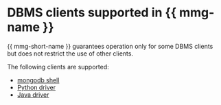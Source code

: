 # DBMS clients supported in {{ mmg-name }}

{{ mmg-short-name }} guarantees operation only for some DBMS clients but does not restrict the use of other clients.

The following clients are supported:

- [mongodb shell](https://www.mongodb.com/products/shell)
- [Python driver](https://docs.mongodb.com/ecosystem/drivers/python/)
- [Java driver](http://mongodb.github.io/mongo-java-driver/)
